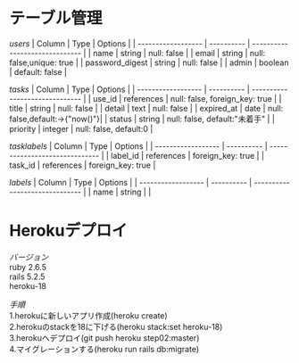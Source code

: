 # テーブル管理
*users*
| Column             | Type       | Options                        |
| ------------------ | ---------- | ------------------------------ |
| name               | string     | null: false                    |
| email              | string     | null: false,unique: true       |
| password_digest    | string     | null: false                    |
| admin              | boolean    | default: false                 |

*tasks*
| Column             | Type       | Options                        |
| ------------------ | ---------- | ------------------------------ |
| use_id             | references | null: false, foreign_key: true |
| title              | string     | null: false                    |
| detail             | text       | null: false                    |
| expired_at         | date       | null: false,default:->{"now()"}|
| status             | string     | null: false, default:"未着手"   |
| priority           | integer    | null: false, default:0         |

*tasklabels*
| Column             | Type       | Options                        |
| ------------------ | ---------- | ------------------------------ |
| label_id           | references | foreign_key: true              |
| task_id            | references | foreign_key: true              |

*labels*
| Column             | Type       | Options                        |
| ------------------ | ---------- | ------------------------------ |
| name               | string     |                                |

#  Herokuデプロイ
*バージョン*  
ruby 2.6.5  
rails 5.2.5  
heroku-18  

*手順*  
1.herokuに新しいアプリ作成(heroku create)  
2.herokuのstackを18に下げる(heroku stack:set heroku-18)  
3.herokuへデプロイ(git push heroku step02:master)  
4.マイグレーションする(heroku run rails db:migrate)  